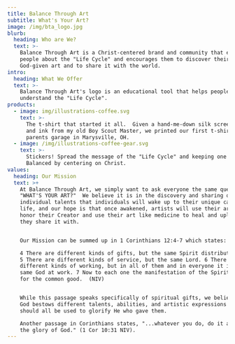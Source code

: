 ```yaml
---
title: Balance Through Art
subtitle: What's Your Art?
image: /img/bta_logo.jpg
blurb:
  heading: Who are We?
  text: >-
    Balance Through Art is a Christ-centered brand and community that educates
    people about the "Life Cycle" and encourages them to discover their
    God-given art and to share it with the world.
intro:
  heading: What We Offer
  text: >-
    Balance Through Art's logo is an educational tool that helps people
    understand the "Life Cycle".   
products:
  - image: img/illustrations-coffee.svg
    text: >-
      The t-shirt that started it all.  Given a hand-me-down silk screen press
      and ink from my old Boy Scout Master, we printed our first t-shirts in my
      parents garage in Marysville, OH.
  - image: /img/illustrations-coffee-gear.svg
    text: >-
      Stickers! Spread the message of the "Life Cycle" and keeping one's life
      Balanced by centering on Christ.
values:
  heading: Our Mission
  text: >+
    At Balance Through Art, we simply want to ask everyone the same question,
    "WHAT'S YOUR ART?"  We believe it is in the discovery and sharing of our
    individual talents that individuals will wake up to their unique calling in
    life, and our hope is that once awakened, artists will use their art to
    honor their Creator and use their art like medicine to heal and uplift those
    they share it with. 


    Our Mission can be summed up in 1 Corinthians 12:4-7 which states:

    4 There are different kinds of gifts, but the same Spirit distributes them.
    5 There are different kinds of service, but the same Lord. 6 There are
    different kinds of working, but in all of them and in everyone it is the
    same God at work. 7 Now to each one the manifestation of the Spirit is given
    for the common good.  (NIV)


    While this passage speaks specifically of spiritual gifts, we believe that
    God bestows different talents, abilities, and artistic expressions that
    should all be used to glorify He who gave them.

    Another passage in Corinthians states, "...whatever you do, do it all for
    the glory of God." (1 Cor 10:31 NIV).
---
```


